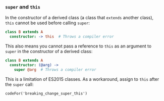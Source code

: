 ### `super` and `this`

In the constructor of a derived class (a class that `extends` another class), `this` cannot be used before calling `super`:

```coffee
class B extends A
  constructor: -> this  # Throws a compiler error
```
This also means you cannot pass a reference to `this` as an argument to `super` in the constructor of a derived class:

```coffee
class B extends A
  constructor: (@arg) ->
    super @arg  # Throws a compiler error
```
This is a limitation of ES2015 classes. As a workaround, assign to `this` after the `super` call:

```
codeFor('breaking_change_super_this')
```
